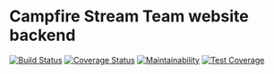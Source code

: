 # Campfire Stream Team website backend

[![Build Status](https://travis-ci.com/blackjackkent/campfire.backend.svg?branch=development)](https://travis-ci.com/blackjackkent/campfire.backend)
[![Coverage Status](https://coveralls.io/repos/github/blackjackkent/campfire.backend/badge.svg?branch=development)](https://coveralls.io/github/blackjackkent/campfire.backend?branch=development)
[![Maintainability](https://api.codeclimate.com/v1/badges/af55345a7f9bd38a8aea/maintainability)](https://codeclimate.com/github/blackjackkent/campfire.backend/maintainability)
[![Test Coverage](https://api.codeclimate.com/v1/badges/af55345a7f9bd38a8aea/test_coverage)](https://codeclimate.com/github/blackjackkent/campfire.backend/test_coverage)
